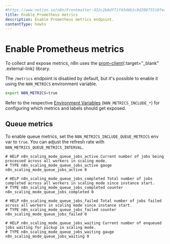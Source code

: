 ```yaml
---
#https://www.notion.so/n8n/Frontmatter-432c2b8dff1f43d4b1c8d20075510fe4
title: Enable Prometheus metrics 
description: Enable Prometheus metrics endpoint.
contentType: howto
---
```


# Enable Prometheus metrics 

To collect and expose metrics, n8n uses the [prom-client](https://www.npmjs.com/package/prom-client){:target="_blank" .external-link} library.

The `/metrics` endpoint is disabled by default, but it's possible to enable it using the `N8N_METRICS` environment variable.

```bash
export N8N_METRICS=true
```

Refer to the respective [Environment Variables](/hosting/configuration/environment-variables/endpoints/) (`N8N_METRICS_INCLUDE_*`) for configuring which metrics and labels should get exposed.

## Queue metrics

To enable queue metrics, set the `N8N_METRICS_INCLUDE_QUEUE_METRICS` env var to `true`. You can adjust the refresh rate with `N8N_METRICS_QUEUE_METRICS_INTERVAL`.

```
# HELP n8n_scaling_mode_queue_jobs_active Current number of jobs being processed across all workers in scaling mode.
# TYPE n8n_scaling_mode_queue_jobs_active gauge
n8n_scaling_mode_queue_jobs_active 0

# HELP n8n_scaling_mode_queue_jobs_completed Total number of jobs completed across all workers in scaling mode since instance start.
# TYPE n8n_scaling_mode_queue_jobs_completed counter
n8n_scaling_mode_queue_jobs_completed 0

# HELP n8n_scaling_mode_queue_jobs_failed Total number of jobs failed across all workers in scaling mode since instance start.
# TYPE n8n_scaling_mode_queue_jobs_failed counter
n8n_scaling_mode_queue_jobs_failed 0

# HELP n8n_scaling_mode_queue_jobs_waiting Current number of enqueued jobs waiting for pickup in scaling mode.
# TYPE n8n_scaling_mode_queue_jobs_waiting gauge
n8n_scaling_mode_queue_jobs_waiting 0
```
